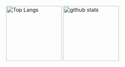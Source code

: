 <p align="left">
  <img alt="Top Langs" height="150px" src="https://github-readme-stats.vercel.app/api/top-langs/?username=Drq13112&layout=compact&count_private=true&show_icons=true&show_icons=true&theme=onedark" />
  <img alt="github stats" height="150px" src="https://github-readme-stats.vercel.app/api?username=Drq13112&count_private=true&show_icons=true&show_icons=true&theme=onedark" />
</p>

